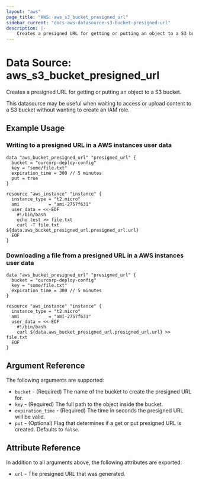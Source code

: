 ```yaml
---
layout: "aws"
page_title: "AWS: aws_s3_bucket_presigned_url"
sidebar_current: "docs-aws-datasource-s3-bucket-presigned-url"
description: |-
    Creates a presigned URL for getting or putting an object to a S3 bucket
---
```


# Data Source: aws_s3_bucket_presigned_url

Creates a presigned URL for getting or putting an object to a S3 bucket.

This datasource may be useful when waiting to access or upload content to a S3 bucket without wanting to create an IAM role.

## Example Usage

### Writing to a presigned URL in a AWS instances user data

```hcl
data "aws_bucket_presigned_url" "presigned_url" {
  bucket = "ourcorp-deploy-config"
  key = "some/file.txt"
  expiration_time = 300 // 5 minutes
  put = true
}

resource "aws_instance" "instance" {
  instance_type = "t2.micro"
  ami           = "ami-2757f631"
  user_data = <<-EOF
    #!/bin/bash
    echo test >> file.txt
    curl -T file.txt ${data.aws_bucket_presigned_url.presigned_url.url} 
  EOF
}
```

### Downloading a file from a presigned URL in a AWS instances user data

```hcl
data "aws_bucket_presigned_url" "presigned_url" {
  bucket = "ourcorp-deploy-config"
  key = "some/file.txt"
  expiration_time = 300 // 5 minutes
}

resource "aws_instance" "instance" {
  instance_type = "t2.micro"
  ami           = "ami-2757f631"
  user_data = <<-EOF
    #!/bin/bash
    curl ${data.aws_bucket_presigned_url.presigned_url.url} >> file.txt
  EOF
}
```

## Argument Reference

The following arguments are supported:

* `bucket` - (Required) The name of the bucket to create the presigned URL for.
* `key` - (Required) The full path to the object inside the bucket.
* `expiration_time` - (Required) The time in seconds the presigned URL will be valid.
* `put` - (Optional) Flag that determines if a get or put presigned URL is created. Defaults to `false`.

## Attribute Reference

In addition to all arguments above, the following attributes are exported:

* `url` - The presigned URL that was generated.